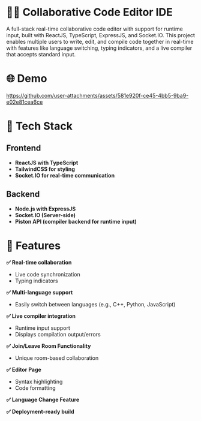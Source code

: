 # 👨‍💻 Collaborative Code Editor IDE

A full-stack real-time collaborative code editor with support for runtime input, built with ReactJS, TypeScript, ExpressJS, and Socket.IO. This project enables multiple users to write, edit, and compile code together in real-time with features like language switching, typing indicators, and a live compiler that accepts standard input.

# 🌐 Demo

https://github.com/user-attachments/assets/581e920f-ce45-4bb5-9ba9-e02e81cea6ce

# 🧰 Tech Stack

## Frontend

- **ReactJS with TypeScript**
- **TailwindCSS for styling**
- **Socket.IO for real-time communication**

## Backend

- **Node.js with ExpressJS**
- **Socket.IO (Server-side)**
- **Piston API (compiler backend for runtime input)**

#  🚀 Features

 **✅ Real-time collaboration**
- Live code synchronization
- Typing indicators

**✅ Multi-language support**
- Easily switch between languages (e.g., C++, Python, JavaScript)

**✅ Live compiler integration**
- Runtime input support
- Displays compilation output/errors

**✅ Join/Leave Room Functionality**
- Unique room-based collaboration

**✅ Editor Page**
- Syntax highlighting
- Code formatting

**✅ Language Change Feature**

**✅ Deployment-ready build**




